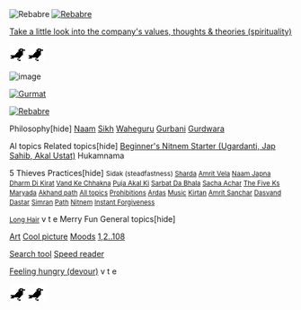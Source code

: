 <img src="https://user-images.githubusercontent.com/5521110/197889853-09c60ee8-53c8-44e1-a18f-ca7671858d96.png" alt="Rebabre" width="50"/>

<a href="https://www.rebabre.com/draculain.punjabi/">
<img src="https://user-images.githubusercontent.com/5521110/194920952-ef488e70-9681-469b-8377-1f3a2ba96799.png" alt="Rebabre" width="50"/>
 </a>

[Take a little look into the company's values, thoughts & theories (spirituality)](https://jujhar.github.io/immortalgurmat/) 

![alt text](https://raw.githubusercontent.com/Silbad/pixa/main/icons/bird.svg)![alt text](https://raw.githubusercontent.com/Silbad/pixa/main/icons/bird.svg)


![image](https://user-images.githubusercontent.com/5521110/194922204-c8992964-a214-4a68-8ba9-f83cfa5dae43.png)

[<img src="https://user-images.githubusercontent.com/5521110/197890409-d6885fc2-bf1d-478c-b8cc-59b35bb5c150.png" alt="Gurmat" width="50"/>](https://www.rebabre.com/immortalgurmat/index.php/Gurmat)

<a href="[https://www.rebabre.com/draculain.punjabi/](https://www.rebabre.com/immortalgurmat/index.php/Amrit_Sanchar)">
<img src="https://user-images.githubusercontent.com/5521110/194922507-3adc7b8e-64f2-4766-b1c2-fddf287fbf11.png" alt="Rebabre" width="50"/>
 </a>

Philosophy[hide]
[Naam](https://www.rebabre.com/immortalgurmat/index.php/Naam)
[Sikh](https://www.rebabre.com/immortalgurmat/index.php/Sikh) [Waheguru](https://www.rebabre.com/immortalgurmat/index.php/Waheguru) [Gurbani](https://www.rebabre.com/immortalgurmat/index.php/Gurbani) [Gurdwara](https://www.rebabre.com/immortalgurmat/index.php/Gurdwara)

Al topics
Related topics[hide]
[Beginner's Nitnem Starter (Ugardanti, Jap Sahib, Akal Ustat)](https://drive.google.com/file/d/1QOg46nPSF75iH3H0ZEorIoXZ1_vanBKf/view)
Hukamnama

5 Thieves
Practices[hide]
<small>
Sidak (steadfastness)
[Sharda](https://www.rebabre.com/immortalgurmat/index.php/Sharda) [Amrit Vela](https://www.rebabre.com/immortalgurmat/index.php/Amrit_Vela) [Naam Japna](https://www.rebabre.com/immortalgurmat/index.php/Simran) [Dharm Di Kirat](https://www.rebabre.com/immortalgurmat/index.php/Dharm_Di_Kirat) [Vand Ke Chhakna](https://www.rebabre.com/immortalgurmat/index.php/Vand_Ke_Chhakna) [Puja Akal Ki](https://www.rebabre.com/immortalgurmat/index.php/Puja_Akal_Ki) [Sarbat Da Bhala](https://www.rebabre.com/immortalgurmat/index.php/Sarbat_Da_Bhala) [Sacha Achar](https://www.rebabre.com/immortalgurmat/index.php/Sacha_Achar) [The Five Ks](https://www.rebabre.com/immortalgurmat/index.php/The_Five_Ks) [Maryada](https://www.rebabre.com/immortalgurmat/index.php/Maryada) [Akhand path](https://www.rebabre.com/immortalgurmat/index.php/Akhand_path) [All topics](https://www.rebabre.com/immortalgurmat/index.php/Index) [Prohibitions](https://www.rebabre.com/immortalgurmat/index.php/Prohibitions_in_Sikhism) [Ardas](https://www.rebabre.com/immortalgurmat/index.php/Ardas) [Music](https://www.rebabre.com/immortalgurmat/index.php/Category:Sikh_music) [Kirtan](https://www.rebabre.com/immortalgurmat/index.php/Kirtan) [Amrit Sanchar](https://www.rebabre.com/immortalgurmat/index.php/Amrit_Sanchar) [Dasvand](https://www.rebabre.com/immortalgurmat/index.php/Dasvand) [Dastar](https://www.rebabre.com/immortalgurmat/index.php/Dastar) [Simran](https://www.rebabre.com/immortalgurmat/index.php/Simran) [Path](https://www.rebabre.com/immortalgurmat/index.php/Path) [Nitnem](https://www.rebabre.com/immortalgurmat/index.php/Nitnem) [Instant Forgiveness](https://www.rebabre.com/app/toxity/index.html)

[Long Hair](https://www.rebabre.com/app/voodoo/index.html)</small>
v
t
e
Merry
Fun
General topics[hide]
 
[Art](http://www.jujharpannu.com/index.php) [Cool picture](http://jujharpannu.com/site/content/wltdo.php)
[Moods](https://www.rebabre.com/app/stars/) [1,2..108](https://www.rebabre.com/images/stars.gif)

[Search tool](https://www.rebabre.com/search.html)
[Speed reader](https://jujhar.github.io/-speeed-readaj/)

[Feeling hungry (devour)](https://www.rebabre.com/100p-nutrition.html)
v
t
e


![alt text](https://raw.githubusercontent.com/Silbad/pixa/main/icons/bird.svg)![alt text](https://raw.githubusercontent.com/Silbad/pixa/main/icons/bird.svg)


